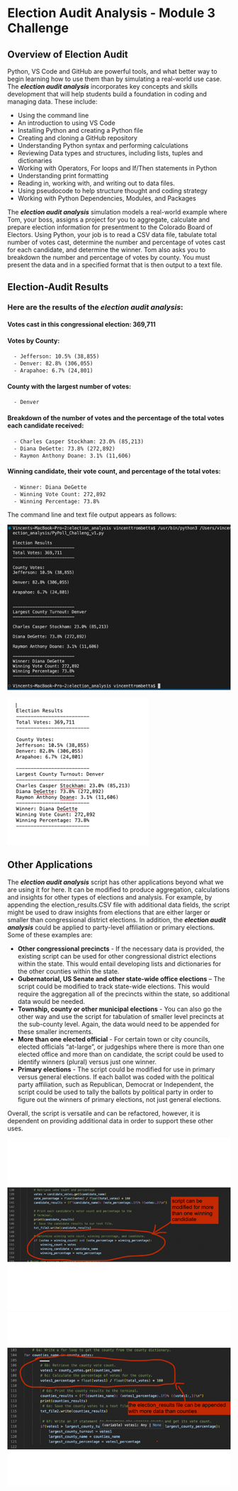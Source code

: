# Election Audit Analysis - Module 3 Challenge
## Overview of Election Audit

Python, VS Code and GitHub are powerful tools, and what better way to begin learning how to use them than by simulating a real-world use case. The ***election audit analysis*** incorporates key concepts and skills development that will help students build a foundation in coding and managing data. These include:

- Using the command line
- An introduction to using VS Code
- Installing Python and creating a Python file
- Creating and cloning a GitHub repository
- Understanding Python syntax and performing calculations
- Reviewing Data types and structures, including lists, tuples and dictionaries
- Working with Operators, For loops and If/Then statements in Python
- Understanding print formatting
- Reading in, working with, and writing out to data files.
- Using pseudocode to help structure thought and coding strategy
- Working with Python Dependencies, Modules, and Packages

The ***election audit analysis*** simulation models a real-world example where Tom, your boss, assigns a project for you to aggregate, calculate and prepare election information for presentment to the Colorado Board of Electors. Using Python, your job is to read a CSV data file, tabulate total number of votes cast, determine the number and percentage of votes cast for each candidate, and determine the winner. Tom also asks you to breakdown the number and percentage of votes by county. You must present the data and in a specified format that is then output to a text file.   

## Election-Audit Results 
### Here are the results of the ***election audit analysis***:

#### Votes cast in this congressional election: 369,711

#### Votes by County:
      - Jefferson: 10.5% (38,855)
      - Denver: 82.8% (306,055)
      - Arapahoe: 6.7% (24,801)

#### County with the largest number of votes:
      - Denver

#### Breakdown of the number of votes and the percentage of the total votes each candidate received:
      - Charles Casper Stockham: 23.0% (85,213)   
      - Diana DeGette: 73.8% (272,892)
      - Raymon Anthony Doane: 3.1% (11,606)
      
#### Winning candidate, their vote count, and percentage of the total votes:
      - Winner: Diana DeGette
      - Winning Vote Count: 272,892
      - Winning Percentage: 73.8%

The command line and text file output appears as follows:

![command line output](https://github.com/vjtrom/election_analysis/blob/main/resources/Screen%20Shot%204.png)

![text file output](https://github.com/vjtrom/election_analysis/blob/main/resources/Screen%20Shot%203.png)

## Other Applications

The ***election audit analysis*** script has other applications beyond what we are using it for here. It can be modified to produce aggregation, calculations and insights for other types of elections and analysis. For example, by appending the election_results.CSV file with additional data fields, the script might be used to draw insights from elections that are either larger or smaller than congressional district elections. In addition, the ***election audit analysis*** could be applied to party-level affiliation or primary elections. Some of these examples are:

- **Other congressional precincts** - If the necessary data is provided, the existing script can be used for other congressional district elections within the state. This would entail developing lists and dictionaries for the other counties within the state. 
- **Gubernatorial, US Senate and other state-wide office elections** – The script could be modified to track state-wide elections. This would require the aggregation all of the precincts within the state, so additional data would be needed. 
- **Township, county or other municipal elections** - You can also go the other way and use the script for tabulation of smaller level precincts at the sub-county level. Again, the data would need to be appended for these smaller increments. 
- **More than one elected official**  - For certain town or city councils, elected officials “at-large”, or judgeships where there is more than one elected office and more than on candidate, the script could be used to identify winners (plural) versus just one winner. 
- **Primary elections** - The script could be modified for use in primary versus general elections. If each ballot was coded with the political party affiliation, such as Republican, Democrat or Independent, the script could be used to tally the ballots by political party in order to figure out the winners of primary elections, not just general elections. 

Overall, the script is versatile and can be refactored, however, it is dependent on providing additional data in order to support these other uses.

![script mod 1](https://github.com/vjtrom/election_analysis/blob/main/resources/Screen%20shot%201a.png)
![script mod 2](https://github.com/vjtrom/election_analysis/blob/main/resources/Screen%20Shot%202a.png)
